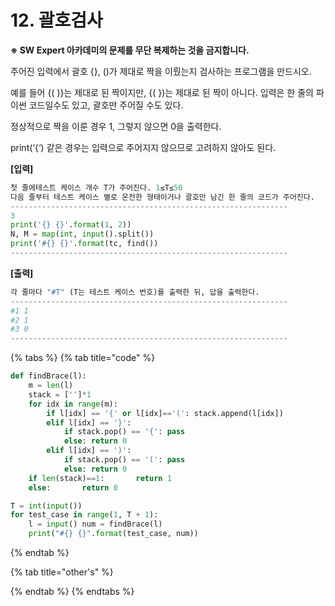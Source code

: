 # 12. 괄호검사

**※ SW Expert 아카데미의 문제를 무단 복제하는 것을 금지합니다.**  
  
  
주어진 입력에서 괄호 {}, \(\)가 제대로 짝을 이뤘는지 검사하는 프로그램을 만드시오.  
 

예를 들어 {\( \)}는 제대로 된 짝이지만, {\( }\)는 제대로 된 짝이 아니다. 입력은 한 줄의 파이썬 코드일수도 있고, 괄호만 주어질 수도 있다.  
 

정상적으로 짝을 이룬 경우 1, 그렇지 않으면 0을 출력한다.  
 

print\(‘{‘\) 같은 경우는 입력으로 주어지지 않으므로 고려하지 않아도 된다.



**\[입력\]**

```python
첫 줄에테스트 케이스 개수 T가 주어진다. 1≤T≤50 
다음 줄부터 테스트 케이스 별로 온전한 형태이거나 괄호만 남긴 한 줄의 코드가 주어진다.
--------------------------------------------------------------
3
print('{} {}'.format(1, 2))
N, M = map(int, input().split())
print('#{} {}'.format(tc, find())
--------------------------------------------------------------
```

**\[출력\]**

```python
각 줄마다 "#T" (T는 테스트 케이스 번호)를 출력한 뒤, 답을 출력한다.
--------------------------------------------------------------
#1 1
#2 1
#3 0
--------------------------------------------------------------
```

{% tabs %}
{% tab title="code" %}
```python
def findBrace(l):	
    m = len(l)	
    stack = ['']*1	
    for idx in range(m):		
        if l[idx] == '{' or l[idx]=='(': stack.append(l[idx])		
        elif l[idx] == '}':			
            if stack.pop() == '{': pass			
            else: return 0		
        elif l[idx] == ')':			
            if stack.pop() == '(': pass			
            else: return 0	
    if len(stack)==1:		return 1	
    else: 		return 0            

T = int(input())
for test_case in range(1, T + 1):	
    l = input()	num = findBrace(l)	
    print("#{} {}".format(test_case, num))
```
{% endtab %}

{% tab title="other\'s" %}

{% endtab %}
{% endtabs %}



